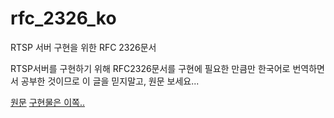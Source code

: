 # rfc_2326_ko
RTSP 서버 구현을 위한 RFC 2326문서

RTSP서버를 구현하기 위해 RFC2326문서를 구현에 필요한 만큼만 한국어로 번역하면서 공부한 것이므로 이 글을 믿지말고, 원문 보세요...

[원문](https://datatracker.ietf.org/doc/html/rfc2326)
[구현물은 이쪽..](https://github.com/seongho9/rtsp_server)
